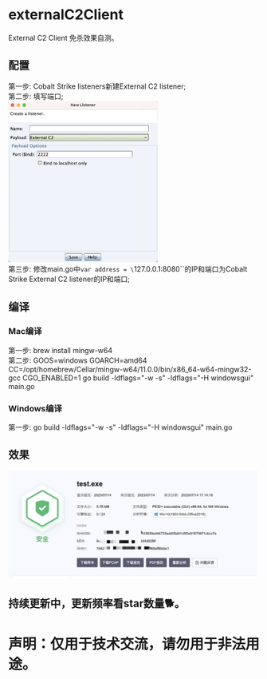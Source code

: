 # externalC2Client   
External C2 Client 免杀效果自测。 
## 配置   
第一步: Cobalt Strike listeners新建External C2 listener;   
第二步: 填写端口;   
<img src="https://github.com/Ed1s0nZ/externalC2Client/blob/main/%E9%85%8D%E7%BD%AE.png" width="300px">   
第三步: 修改main.go中`var address = \`127.0.0.1:8080\``的IP和端口为Cobalt Strike External C2 listener的IP和端口;   
## 编译   
### Mac编译   
第一步: brew install mingw-w64   
第二步: GOOS=windows GOARCH=amd64 CC=/opt/homebrew/Cellar/mingw-w64/11.0.0/bin/x86_64-w64-mingw32-gcc CGO_ENABLED=1 go build -ldflags="-w -s" -ldflags="-H windowsgui" main.go   
### Windows编译   
第一步: go build -ldflags="-w -s" -ldflags="-H windowsgui" main.go   
## 效果   
<img src="https://github.com/Ed1s0nZ/externalC2Client/blob/main/%E6%95%88%E6%9E%9C.png" width="500px">   

## 持续更新中，更新频率看star数量🐕。   

# 声明：仅用于技术交流，请勿用于非法用途。   
